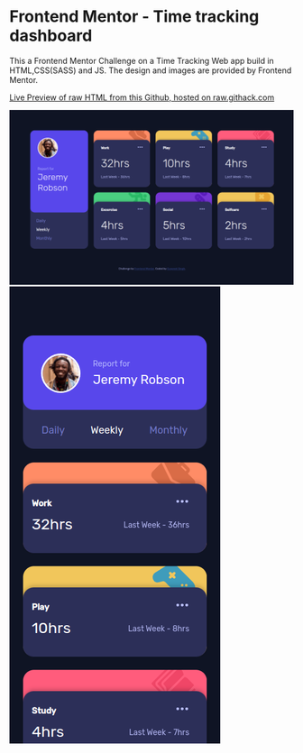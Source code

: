 # Frontend Mentor - Time tracking dashboard
This a Frontend Mentor Challenge on a Time Tracking Web app build in HTML,CSS(SASS) and JS. The design and images are provided by Frontend Mentor.

[Live Preview of raw HTML from this Github, hosted on raw.githack.com](https://raw.githack.com/gurpreet2188/time-tracking-dashboard-main/master/index.html)

![Design preview for the Time tracking dashboard coding challenge-Desktop](./cap_2.png)
![Design preview for the Time tracking dashboard coding challenge-Mobile](./cap_1.png)
